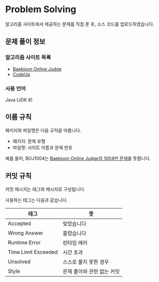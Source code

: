 # Problem Solving

알고리즘 사이트에서 제공하는 문제를 직접 푼 후, 소스 코드를 업로드하였습니다.

## 문제 풀이 정보

### 알고리즘 사이트 목록

* [Baekjoon Online Judge](https://www.acmicpc.net/)
* [CodeUp](https://codeup.kr/index.php)

### 사용 언어

Java (JDK 8)

## 이름 규칙

패키지와 파일명은 다음 규칙을 따릅니다.

* 패키지: 문제 유형
* 파일명: 사이트 이름과 문제 번호

예를 들어, BOJ1004는 [Baekjoon Online Judge의 1004번 문제](https://www.acmicpc.net/problem/1004)를 뜻합니다.

## 커밋 규칙

커밋 메시지는 태그와 메시지로 구성됩니다.

사용하는 태그는 다음과 같습니다.

| 태그                  | 뜻               |
|---------------------|-----------------|
| Accepted            | 맞았습니다           |
| Wrong Answer        | 틀렸습니다           |
| Runtime Error       | 런타임 에러          |
| Time Limit Exceeded | 시간 초과           |
| Unsolved            | 스스로 풀지 못한 경우    |
| Style               | 문제 풀이와 관련 없는 커밋 |